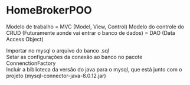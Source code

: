 # HomeBrokerPOO
Modelo de trabalho = MVC (Model, View, Control)
Modelo do controle do CRUD (Futuramente aonde vai entrar o banco de dados) = DAO (Data Access Object)

Importar no mysql o arquivo do banco .sql <br>
Setar as configurações da conexão ao banco no pacote ConnenctionFactory <br>
Incluir a biblioteca da versão do java para o mysql, que está junto com o projeto (mysql-connector-java-8.0.12.jar) <br>
